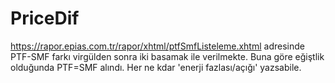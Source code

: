 # PriceDif

https://rapor.epias.com.tr/rapor/xhtml/ptfSmfListeleme.xhtml adresinde PTF-SMF farkı virgülden sonra iki basamak ile verilmekte. Buna göre eğiştlik olduğunda PTF=SMF alındı. Her ne kdar 'enerji fazlası/açığı' yazsabile.
